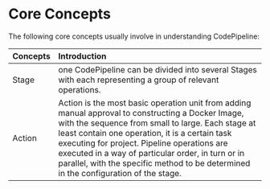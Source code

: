 # Core Concepts
The following core concepts usually involve in understanding CodePipeline:

Concepts|Introduction
:---|:---
Stage| one CodePipeline can be divided into several Stages with each representing a group of relevant operations.
Action| Action is the most basic operation unit from adding manual approval to constructing a Docker Image, with the sequence from small to large. Each stage at least contain one operation, it is a certain task executing for project. Pipeline operations are executed in a way of particular order, in turn or in parallel, with the specific method to be determined in the configuration of the stage.

